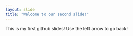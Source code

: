 ```yaml
---
layout: slide
title: "Welcome to our second slide!"
---
```

This is my first github slides!
Use the left arrow to go back!
